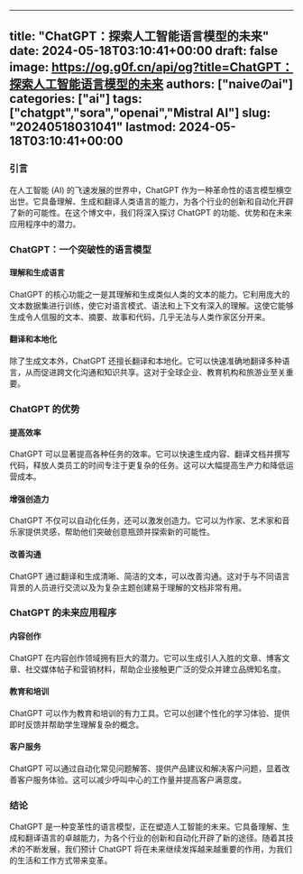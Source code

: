 
---
title: "ChatGPT：探索人工智能语言模型的未来"
date: 2024-05-18T03:10:41+00:00
draft: false
image: https://og.g0f.cn/api/og?title=ChatGPT：探索人工智能语言模型的未来
authors: ["naiveのai"]
categories: ["ai"]
tags: ["chatgpt","sora","openai","Mistral AI"]
slug: "20240518031041"
lastmod: 2024-05-18T03:10:41+00:00
---
### 引言

在人工智能 (AI) 的飞速发展的世界中，ChatGPT 作为一种革命性的语言模型横空出世。它具备理解、生成和翻译人类语言的能力，为各个行业的创新和自动化开辟了新的可能性。在这个博文中，我们将深入探讨 ChatGPT 的功能、优势和在未来应用程序中的潜力。

### ChatGPT：一个突破性的语言模型

#### 理解和生成语言

ChatGPT 的核心功能之一是其理解和生成类似人类的文本的能力。它利用庞大的文本数据集进行训练，使它对语言模式、语法和上下文有深入的理解。这使它能够生成令人信服的文本、摘要、故事和代码，几乎无法与人类作家区分开来。

#### 翻译和本地化

除了生成文本外，ChatGPT 还擅长翻译和本地化。它可以快速准确地翻译多种语言，从而促进跨文化沟通和知识共享。这对于全球企业、教育机构和旅游业至关重要。

### ChatGPT 的优势

#### 提高效率

ChatGPT 可以显著提高各种任务的效率。它可以快速生成内容、翻译文档并撰写代码，释放人类员工的时间专注于更复杂的任务。这可以大幅提高生产力和降低运营成本。

#### 增强创造力

ChatGPT 不仅可以自动化任务，还可以激发创造力。它可以为作家、艺术家和音乐家提供灵感，帮助他们突破创意瓶颈并探索新的可能性。

#### 改善沟通

ChatGPT 通过翻译和生成清晰、简洁的文本，可以改善沟通。这对于与不同语言背景的人员进行交流以及为复杂主题创建易于理解的文档非常有用。

### ChatGPT 的未来应用程序

#### 内容创作

ChatGPT 在内容创作领域拥有巨大的潜力。它可以生成引人入胜的文章、博客文章、社交媒体帖子和营销材料，帮助企业接触更广泛的受众并建立品牌知名度。

#### 教育和培训

ChatGPT 可以作为教育和培训的有力工具。它可以创建个性化的学习体验、提供即时反馈并帮助学生理解复杂的概念。

#### 客户服务

ChatGPT 可以通过自动化常见问题解答、提供产品建议和解决客户问题，显着改善客户服务体验。这可以减少呼叫中心的工作量并提高客户满意度。

### 结论

ChatGPT 是一种变革性的语言模型，正在塑造人工智能的未来。它具备理解、生成和翻译语言的卓越能力，为各个行业的创新和自动化开辟了新的途径。随着其技术的不断发展，我们预计 ChatGPT 将在未来继续发挥越来越重要的作用，为我们的生活和工作方式带来变革。